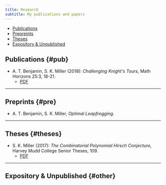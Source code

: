 ```yaml
---
title: Research
subtitle: My publications and papers
---
```


- [Publications](#pub)
- [Prepreints](#pre)
- [Theses](#theses)
- [Expository & Unpublished](#other)

## Publications {#pub}

- A. T. Benjamin, S. K. Miller (2018): *Challenging Knight's Tours,* Math Horizons 25:3, 18-21. 
  - [PDF](https://math.hmc.edu/benjamin/wp-content/uploads/sites/5/2019/06/Challenging-Knight%E2%80%99s-Tours.pdf)

---

## Preprints {#pre}

- A. T. Benjamin, S. K. Miller, *Optimal Leapfrogging.*

---

## Theses {#theses}

- S. K. Miller (2017): *The Combinatorial Polynomial Hirsch Conjecture,* Harvey Mudd College Senior Theses, 109.
  - [PDF](https://scholarship.claremont.edu/cgi/viewcontent.cgi?article=1096&context=hmc_theses)

---

## Expository & Unpublished {#other}
